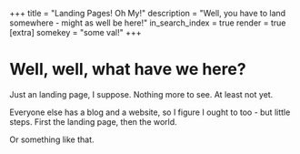 +++
title = "Landing Pages! Oh My!"
description = "Well, you have to land somewhere - might as well be here!"
in_search_index = true
render = true
[extra]
somekey = "some val!"
+++

# Well, well, what have we here?

Just an landing page, I suppose. Nothing more to see. At least not yet.

Everyone else has a blog and a website, so I figure I ought to too - but little steps. First the landing page, then the world.

Or something like that.
